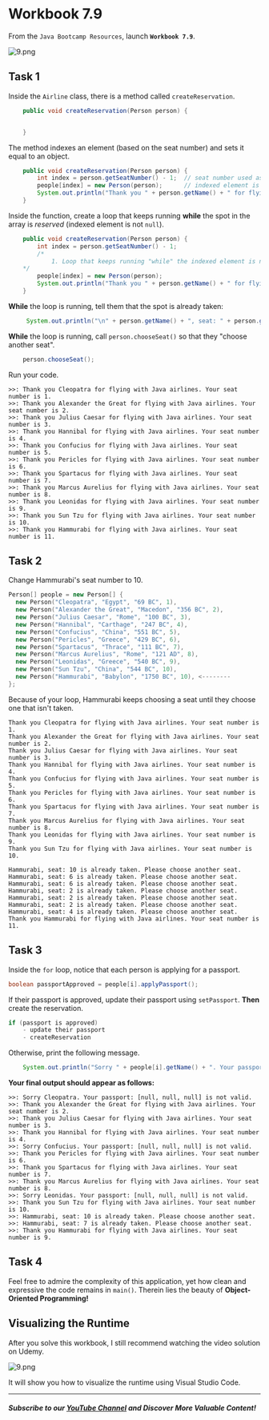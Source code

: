 # Workbook 7.9

From the `Java Bootcamp Resources`, launch **`Workbook 7.9`**.

![9.png](https://firebasestorage.googleapis.com/v0/b/learnthepart-75aed.appspot.com/o/images%2F5e9a77a4-1107-45e1-a281-ec9198402fd0?alt=media&token=04ffc3d2-0879-490f-9d69-ae37b7870baa)

## Task 1

Inside the `Airline` class, there is a method called `createReservation`. 

```java
    public void createReservation(Person person) {


    }
```
The method indexes an element (based on the seat number) and sets it equal to an object.

```java
    public void createReservation(Person person) {
        int index = person.getSeatNumber() - 1;  // seat number used as index.
        people[index] = new Person(person);      // indexed element is set equal to the object.
        System.out.println("Thank you " + person.getName() + " for flying with Java airlines. Your seat number is " + person.getSeatNumber() + ".\n");
    }
```
Inside the function, create a loop that keeps running **while** the spot in the array is *reserved* (indexed element is not `null`).

```java
    public void createReservation(Person person) {
        int index = person.getSeatNumber() - 1; 
        /*
            1. Loop that keeps running "while" the indexed element is not `null`.
	*/
        people[index] = new Person(person); 
        System.out.println("Thank you " + person.getName() + " for flying with Java airlines. Your seat number is " + person.getSeatNumber() + ".\n");
    }
```
**While** the loop is running, tell them that the spot is already taken:

```java
     System.out.println("\n" + person.getName() + ", seat: " + person.getSeatNumber() + " is already taken. Please choose another seat.\n");
```
**While** the loop is running, call `person.chooseSeat()` so that they "choose another seat".

```java
    person.chooseSeat(); 
```

Run your code.

```
>>: Thank you Cleopatra for flying with Java airlines. Your seat number is 1.
>>: Thank you Alexander the Great for flying with Java airlines. Your seat number is 2.
>>: Thank you Julius Caesar for flying with Java airlines. Your seat number is 3.
>>: Thank you Hannibal for flying with Java airlines. Your seat number is 4.
>>: Thank you Confucius for flying with Java airlines. Your seat number is 5.
>>: Thank you Pericles for flying with Java airlines. Your seat number is 6.
>>: Thank you Spartacus for flying with Java airlines. Your seat number is 7.
>>: Thank you Marcus Aurelius for flying with Java airlines. Your seat number is 8.
>>: Thank you Leonidas for flying with Java airlines. Your seat number is 9.
>>: Thank you Sun Tzu for flying with Java airlines. Your seat number is 10.
>>: Thank you Hammurabi for flying with Java airlines. Your seat number is 11.
```

## Task 2

Change Hammurabi's seat number to 10.

```java
Person[﻿] people = new Person﻿[﻿] {
  new Person﻿﻿﻿(﻿"Cleopatra"﻿, "Egypt"﻿, "69 BC"﻿, 1﻿)﻿,
  new Person﻿﻿﻿(﻿"Alexander the Great"﻿, "Macedon"﻿, "356 BC"﻿, 2﻿)﻿,
  new Person﻿﻿﻿(﻿"Julius Caesar"﻿, "Rome"﻿, "100 BC"﻿, 3﻿)﻿,
  new Person﻿﻿﻿(﻿"Hannibal"﻿, "Carthage"﻿, "247 BC"﻿, 4﻿)﻿,
  new Person﻿﻿﻿(﻿"Confucius"﻿, "China"﻿, "551 BC"﻿, 5﻿)﻿,
  new Person﻿﻿﻿(﻿"Pericles"﻿, "Greece"﻿, "429 BC"﻿, 6﻿)﻿,
  new Person﻿﻿﻿(﻿"Spartacus"﻿, "Thrace"﻿, "111 BC"﻿, 7﻿)﻿,
  new Person﻿﻿﻿(﻿"Marcus Aurelius"﻿, "Rome"﻿, "121 AD"﻿, 8﻿)﻿,
  new Person﻿﻿﻿(﻿"Leonidas"﻿, "Greece"﻿, "540 BC"﻿, 9﻿)﻿,
  new Person﻿(﻿"Sun Tzu"﻿, "China"﻿, "544 BC"﻿, 10﻿﻿﻿)﻿,
  new Person﻿(﻿"Hammurabi"﻿, "Babylon"﻿, "1750 ﻿B﻿C"﻿, 10)﻿, <--------
}﻿;
```
Because of your loop, Hammurabi keeps choosing a seat until they choose one that isn't taken.
```
Thank you Cleopatra for flying with Java airlines. Your seat number is 1. 
Thank you Alexander the Great for flying with Java airlines. Your seat number is 2. 
Thank you Julius Caesar for flying with Java airlines. Your seat number is 3.
Thank you Hannibal for flying with Java airlines. Your seat number is 4. 
Thank you Confucius for flying with Java airlines. Your seat number is 5. 
Thank you Pericles for flying with Java airlines. Your seat number is 6. 
Thank you Spartacus for flying with Java airlines. Your seat number is 7. 
Thank you Marcus Aurelius for flying with Java airlines. Your seat number is 8. 
Thank you Leonidas for flying with Java airlines. Your seat number is 9. 
Thank you Sun Tzu for flying with Java airlines. Your seat number is 10. 

Hammurabi, seat: 10 is already taken. Please choose another seat.
Hammurabi, seat: 6 is already taken. Please choose another seat.
Hammurabi, seat: 6 is already taken. Please choose another seat.
Hammurabi, seat: 2 is already taken. Please choose another seat.
Hammurabi, seat: 2 is already taken. Please choose another seat.
Hammurabi, seat: 2 is already taken. Please choose another seat.
Hammurabi, seat: 4 is already taken. Please choose another seat.
Thank you Hammurabi for flying with Java airlines. Your seat number is 11.
```

## Task 3

Inside the `for` loop, notice that each person is applying for a passport.

```java
boolean passportApproved = people[i].applyPassport();
```

If their passport is approved, update their passport using `setPassport`. **Then** create the reservation.
```java
if (passport is approved)
    - update their passport
    - createReservation
```
Otherwise, print the following message.
```java
    System.out.println("Sorry " + people[i].getName() + ". Your passport: " + Arrays.toString(people[i].getPassport()) + " is not valid.\n");  
```

**Your final output should appear as follows:**


```
>>: Sorry Cleopatra. Your passport: [null, null, null] is not valid.
>>: Thank you Alexander the Great for flying with Java airlines. Your seat number is 2.
>>: Thank you Julius Caesar for flying with Java airlines. Your seat number is 3.
>>: Thank you Hannibal for flying with Java airlines. Your seat number is 4.
>>: Sorry Confucius. Your passport: [null, null, null] is not valid.
>>: Thank you Pericles for flying with Java airlines. Your seat number is 6.
>>: Thank you Spartacus for flying with Java airlines. Your seat number is 7.
>>: Thank you Marcus Aurelius for flying with Java airlines. Your seat number is 8.
>>: Sorry Leonidas. Your passport: [null, null, null] is not valid.
>>: Thank you Sun Tzu for flying with Java airlines. Your seat number is 10.
>>: Hammurabi, seat: 10 is already taken. Please choose another seat.
>>: Hammurabi, seat: 7 is already taken. Please choose another seat.
>>: Thank you Hammurabi for flying with Java airlines. Your seat number is 9.
```



## Task 4
 
Feel free to admire the complexity of this application, yet how clean and expressive the code remains in `main()`. Therein lies the beauty of **Object-Oriented Programming!**

## Visualizing the Runtime

After you solve this workbook, I still recommend watching the video solution on Udemy.

![9.png](https://firebasestorage.googleapis.com/v0/b/learnthepart-75aed.appspot.com/o/images%2F7e905481-4c24-4f08-bfcf-d8d24d428cab?alt=media&token=5e3bbcdf-6c03-4303-9396-53e8a05673ea)

It will show you how to visualize the runtime using Visual Studio Code.

----------
##### Subscribe to our [YouTube Channel](https://www.youtube.com/@RayanSlim087?sub_confirmation=1) and Discover More Valuable Content!